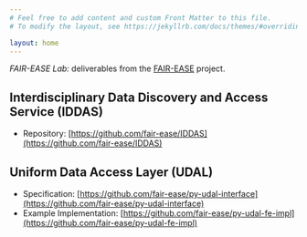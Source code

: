 ```yaml
---
# Feel free to add content and custom Front Matter to this file.
# To modify the layout, see https://jekyllrb.com/docs/themes/#overriding-theme-defaults

layout: home
---
```


_FAIR-EASE Lab:_ deliverables from the [FAIR-EASE](https://fairease.eu/) project.

## Interdisciplinary Data Discovery and Access Service (IDDAS)

- Repository: [https://github.com/fair-ease/IDDAS](https://github.com/fair-ease/IDDAS)

## Uniform Data Access Layer (UDAL)

- Specification: [https://github.com/fair-ease/py-udal-interface](https://github.com/fair-ease/py-udal-interface)
- Example Implementation: [https://github.com/fair-ease/py-udal-fe-impl](https://github.com/fair-ease/py-udal-fe-impl)
